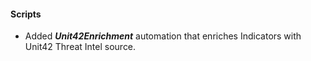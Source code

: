 #### Scripts
- Added ***Unit42Enrichment*** automation that enriches Indicators with Unit42 Threat Intel source. 
